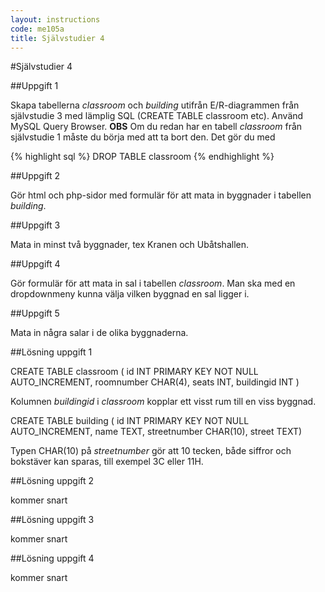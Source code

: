 ```yaml
---
layout: instructions
code: me105a
title: Självstudier 4
---
```


<style>
table {border-collapse: collapse;font-size:smaller}
th, td {border: 1px solid #BBBBBB}
th, td {text-align:left}
th, td {padding: 6px;}
</style>

#Självstudier 4

##Uppgift 1 

Skapa tabellerna *classroom* och *building* utifrån E/R-diagrammen från självstudie 3 med lämplig SQL (CREATE TABLE classroom etc). Använd MySQL Query Browser. **OBS** Om du redan har en tabell *classroom* från självstudie 1 måste du börja med att ta bort den. Det gör du med

{% highlight sql %}
DROP TABLE classroom
{% endhighlight %} 

##Uppgift 2

Gör html och php-sidor med formulär för att mata in byggnader i tabellen *building*.

##Uppgift 3

Mata in minst två byggnader, tex Kranen och Ubåtshallen.

##Uppgift 4

Gör formulär för att mata in sal i tabellen *classroom*. Man ska med en dropdownmeny kunna välja vilken byggnad en sal ligger i. 

##Uppgift 5

Mata in några salar i de olika byggnaderna. 


##Lösning uppgift 1

CREATE TABLE classroom (
  id INT PRIMARY KEY NOT NULL AUTO_INCREMENT,
  roomnumber CHAR(4),
  seats INT,
  buildingid INT
)

Kolumnen *buildingid* i *classroom* kopplar ett visst rum till en viss byggnad. 

CREATE TABLE building (
id INT PRIMARY KEY NOT NULL AUTO_INCREMENT,
name TEXT,
streetnumber CHAR(10),
street TEXT)

Typen CHAR(10) på *streetnumber* gör att 10 tecken, både siffror och bokstäver kan sparas, till exempel 3C eller 11H. 


##Lösning uppgift 2

kommer snart

##Lösning uppgift 3

kommer snart

##Lösning uppgift 4

kommer snart